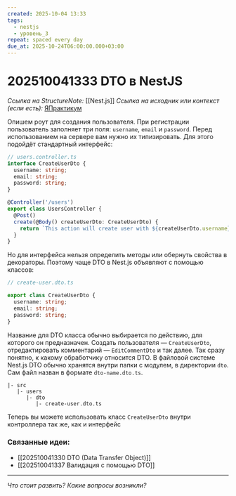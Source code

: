 ```yaml
---
created: 2025-10-04 13:33
tags:
  - nestjs
  - уровень_3
repeat: spaced every day
due_at: 2025-10-24T06:00:00.000+03:00
---
```

# 202510041333 DTO в NestJS

*Ссылка на StructureNote:* [[Nest.js]]
*Ссылка на исходник или контекст (если есть):* [ЯПрактикум](https://practicum.yandex.ru/learn/backend-nodejs/courses/a4214ab0-2146-4152-b90e-651bf4c7ca5e/sprints/564244/topics/1df920a3-5c6a-4fcd-884c-0f66136c2b56/lessons/d77622ea-f32d-42fa-999d-bfba555dae7d/)

Опишем роут для создания пользователя. При регистрации пользователь заполняет три поля: `username`, `email` и `password`. Перед использованием на сервере вам нужно их типизировать. Для этого подойдёт стандартный интерфейс:

```ts
// users.controller.ts
interface CreateUserDto {
  username: string;
  email: string;
  password: string;
}

@Controller('/users')
export class UsersController {
  @Post()
  create(@Body() createUserDto: CreateUserDto) {
    return `This action will create user with ${createUserDto.username} username`;
  }
}
```

Но для интерфейса нельзя определить методы или обернуть свойства в декораторы. Поэтому чаще DTO в Nest.js объявляют с помощью классов:

```ts
// create-user.dto.ts

export class CreateUserDto {
  username: string;
  email: string;
  password: string;
}
```

Название для DTO класса обычно выбирается по действию, для которого он предназначен. Создать пользователя — `CreateUserDto`, отредактировать комментарий — `EditCommentDto` и так далее. Так сразу понятно, к какому обработчику относится DTO. В файловой системе Nest.js DTO обычно хранятся внутри папки с модулем, в директории `dto`. Сам файл назван в формате `dto-name.dto.ts`.

```
|- src
   |- users
      |- dto
         |- create-user.dto.ts
```

Теперь вы можете использовать класс `CreateUserDto` внутри контроллера так же, как и интерфейс

### Связанные идеи:

* [[202510041330 DTO (Data Transfer Object)]]
* [[202510041337 Валидация с помощью DTO]]

---

*Что стоит развить? Какие вопросы возникли?*
